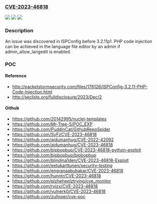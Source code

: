 ### [CVE-2023-46818](https://cve.mitre.org/cgi-bin/cvename.cgi?name=CVE-2023-46818)
![](https://img.shields.io/static/v1?label=Product&message=n%2Fa&color=blue)
![](https://img.shields.io/static/v1?label=Version&message=n%2Fa%20&color=brightgreen)
![](https://img.shields.io/static/v1?label=Vulnerability&message=n%2Fa&color=brightgreen)

### Description

An issue was discovered in ISPConfig before 3.2.11p1. PHP code injection can be achieved in the language file editor by an admin if admin_allow_langedit is enabled.

### POC

#### Reference
- http://packetstormsecurity.com/files/176126/ISPConfig-3.2.11-PHP-Code-Injection.html
- http://seclists.org/fulldisclosure/2023/Dec/2

#### Github
- https://github.com/20142995/nuclei-templates
- https://github.com/Mr-Tree-S/POC_EXP
- https://github.com/PuddinCat/GithubRepoSpider
- https://github.com/SyFi/CVE-2023-46818
- https://github.com/ajdumanhug/CVE-2022-42092
- https://github.com/ajdumanhug/CVE-2023-46818
- https://github.com/bipbopbup/CVE-2023-46818-python-exploit
- https://github.com/bipbopbup/bipbopbup
- https://github.com/blindma1den/CVE-2023-46818-Exploit
- https://github.com/eetukarttunen/security-testing
- https://github.com/engranaabubakar/CVE-2023-46818
- https://github.com/hunntr/CVE-2023-46818
- https://github.com/plzheheplztrying/cve_monitor
- https://github.com/rvizx/CVE-2023-46818
- https://github.com/vulnerk0/CVE-2023-46818
- https://github.com/zulloper/cve-poc

